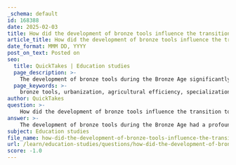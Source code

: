 ```yaml
---
_schema: default
id: 168388
date: 2025-02-03
title: How did the development of bronze tools influence the transition to urbanization?
article_title: How did the development of bronze tools influence the transition to urbanization?
date_format: MMM DD, YYYY
post_on_text: Posted on
seo:
  title: QuickTakes | Education studies
  page_description: >-
    The development of bronze tools during the Bronze Age significantly influenced urbanization by enhancing agricultural efficiency, allowing labor specialization, stimulating trade, contributing to social stratification, fostering cultural exchange, and necessitating infrastructure development.
  page_keywords: >-
    bronze tools, urbanization, agricultural efficiency, specialization of labor, trade, economic growth, social stratification, cultural exchange, infrastructure development, Bronze Age
author: QuickTakes
question: >-
    How did the development of bronze tools influence the transition to urbanization?
answer: >-
    The development of bronze tools during the Bronze Age had a profound influence on the transition to urbanization, marking a significant shift in human societies. Here are several key ways in which bronze tools facilitated this transition:\n\n1. **Enhanced Agricultural Efficiency**: The introduction of bronze tools, such as plows and sickles, allowed for more efficient farming practices. These tools were more durable and effective than their stone predecessors, enabling societies to cultivate larger areas of land and increase food production. This agricultural surplus was crucial for supporting larger populations, which in turn led to the establishment of permanent settlements and urban centers.\n\n2. **Specialization of Labor**: As agricultural productivity increased due to the use of bronze tools, communities could support a greater division of labor. This specialization allowed individuals to focus on various trades and crafts, such as metallurgy, pottery, and textiles, rather than solely on subsistence farming. The emergence of specialized roles contributed to the complexity of social structures and the development of urban centers where these trades could flourish.\n\n3. **Trade and Economic Growth**: The production of bronze tools and weapons created new economic opportunities. Societies began to engage in trade, exchanging surplus agricultural products for metal goods and other resources. This trade network not only facilitated economic growth but also encouraged the establishment of urban centers as hubs of commerce and interaction.\n\n4. **Social Stratification**: The ability to produce and control bronze tools contributed to the emergence of social hierarchies. Those who controlled the production and distribution of bronze tools often gained power and influence, leading to the development of more complex social structures. This stratification was evident in early urban centers, where elites could be distinguished from commoners based on access to resources and technology.\n\n5. **Cultural and Technological Exchange**: Urbanization fostered environments conducive to cultural exchange and technological innovation. As people congregated in cities, ideas and practices related to metallurgy, agriculture, and governance spread more rapidly. This exchange of knowledge was essential for the advancement of societies and the refinement of technologies, including those related to bronze production.\n\n6. **Infrastructure Development**: The rise of urban centers necessitated the development of infrastructure, such as roads, storage facilities, and administrative buildings. The construction of these structures often required advanced tools and techniques, which were made possible by the availability of bronze tools. This infrastructure supported the growth of cities and facilitated trade and communication.\n\nIn summary, the development of bronze tools was a catalyst for urbanization, as it enhanced agricultural productivity, allowed for labor specialization, stimulated trade, contributed to social stratification, encouraged cultural exchange, and necessitated infrastructure development. These factors collectively transformed human societies from small, nomadic groups into complex, urban civilizations.
subject: Education studies
file_name: how-did-the-development-of-bronze-tools-influence-the-transition-to-urbanization.md
url: /learn/education-studies/questions/how-did-the-development-of-bronze-tools-influence-the-transition-to-urbanization
score: -1.0
---
```


&nbsp;